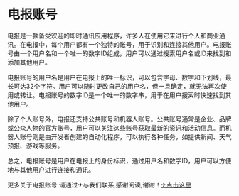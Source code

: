 # 电报账号

电报是一款备受欢迎的即时通讯应用程序，许多人在使用它来进行个人和商业通讯。在电报中，每个用户都有一个独特的账号，用于识别和连接其他用户。电报账号由一个用户名和一个唯一的数字ID组成，用户可以通过搜索用户名或ID来找到和添加其他用户。

电报账号的用户名是用户在电报上的唯一标识，可以包含字母、数字和下划线，最长可达32个字符。用户可以随时更改自己的用户名，但一旦确定，就无法再次使用或转让。电报账号的数字ID是一个唯一的数字串，用于在用户搜索时快速找到其他用户。

除了个人账号外，电报还支持公共账号和机器人账号。公共账号通常是企业、品牌或公众人物的官方账号，用户可以关注这些账号获取最新的资讯和活动信息。而机器人账号则是由开发者创建的自动化程序，可以执行各种任务，如提供新闻、天气预报、游戏等服务。

总之，电报账号是用户在电报上的身份标识，通过用户名和数字ID，用户可以方便地与其他用户进行连接和通讯。

更多关于电报账号 请通过✈与我们联系,感谢阅读,谢谢！[✈点击这里](https://t.me/lm66bot)